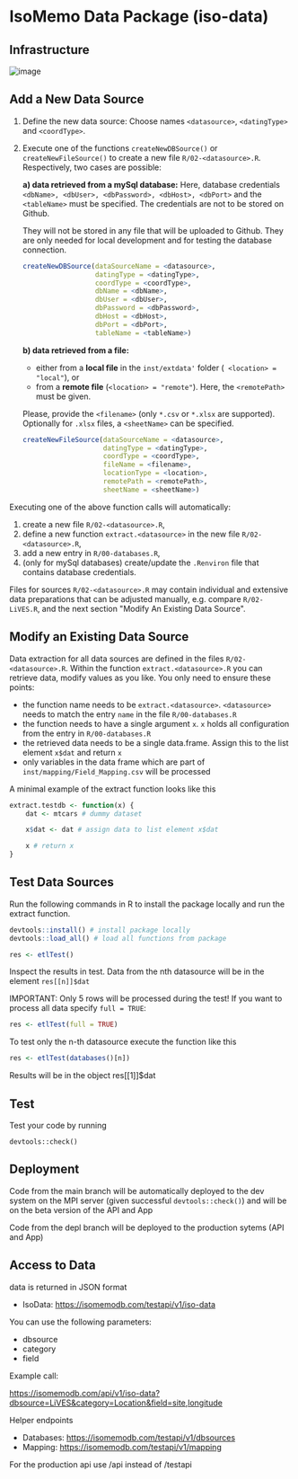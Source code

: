 # IsoMemo Data Package (iso-data)

## Infrastructure

![image](https://user-images.githubusercontent.com/16759098/216335554-864c2d9b-0200-48f5-b6b7-975f66b1fe74.png)

## Add a New Data Source

1. Define the new data source: Choose names `<datasource>`, `<datingType>` and `<coordType>`.
2. Execute one of the functions `createNewDBSource()` or `createNewFileSource()` to create a new 
file `R/02-<datasource>.R`. Respectively, two cases are possible:

   **a) data retrieved from a mySql database:** Here, database credentials 
   `<dbName>, <dbUser>, <dbPassword>, <dbHost>, <dbPort>` and the `<tableName>` must be specified.
   The credentials are not to be stored on Github. 
   
   They will not be stored in any file that will be uploaded to Github. They are only needed for
   local development and for testing the database connection.
   
   ```r
   createNewDBSource(dataSourceName = <datasource>,
                     datingType = <datingType>,
                     coordType = <coordType>,
                     dbName = <dbName>,
                     dbUser = <dbUser>,
                     dbPassword = <dbPassword>,
                     dbHost = <dbHost>,
                     dbPort = <dbPort>,
                     tableName = <tableName>)
   ```

   **b) data retrieved from a file:**
     - either from a **local file** in the `inst/extdata'` folder
   (` <location> = "local"`), or
     - from a **remote file** (`<location> = "remote"`). 
   Here, the `<remotePath>` must be given.
   
   Please, provide the `<filename>` (only `*.csv` or `*.xlsx` are supported). Optionally for `.xlsx` files,
   a `<sheetName>` can be specified.
 
   ```r
   createNewFileSource(dataSourceName = <datasource>,
                       datingType = <datingType>,
                       coordType = <coordType>,
                       fileName = <filename>,
                       locationType = <location>,
                       remotePath = <remotePath>,
                       sheetName = <sheetName>)
   ```

Executing one of the above function calls will automatically:

1. create a new file `R/02-<datasource>.R`,
2. define a new function `extract.<datasource>` in the new file `R/02-<datasource>.R`,
3. add a new entry in `R/00-databases.R`,
4. (only for mySql databases) create/update the `.Renviron` file that contains database credentials.

Files for sources `R/02-<datasource>.R` may contain individual and extensive data preparations that can be
adjusted manually, e.g. compare `R/02-LiVES.R`, and the next section 
"Modify An Existing Data Source".

## Modify an Existing Data Source

Data extraction for all data sources are defined in the files `R/02-<datasource>.R`. Within the function `extract.<datasource>.R` you can retrieve data, modify values as you like. You only need to ensure these points:

- the function name needs to be `extract.<datasource>`. `<datasource>` needs to match the entry `name` in the file `R/00-databases.R`
- the function needs to have a single argument `x`. `x` holds all configuration from the entry in `R/00-databases.R`
- the retrieved data needs to be a single data.frame. Assign this to the list element `x$dat` and return `x`
- only variables in the data frame which are part of `inst/mapping/Field_Mapping.csv` will be processed

A minimal example of the extract function looks like this

```r
extract.testdb <- function(x) {
    dat <- mtcars # dummy dataset

    x$dat <- dat # assign data to list element x$dat

    x # return x
}
```

## Test Data Sources

Run the following commands in R to install the package locally and run the extract function.

```r
devtools::install() # install package locally
devtools::load_all() # load all functions from package

res <- etlTest()
```

Inspect the results in test. Data from the nth datasource will be in the element `res[[n]]$dat`

IMPORTANT: Only 5 rows will be processed during the test! If you want to process all data specify `full = TRUE`:

```r
res <- etlTest(full = TRUE)
```

To test only the n-th datasource execute the function like this
```r
res <- etlTest(databases()[n])
```

Results will be in the object res[[1]]$dat

## Test

Test your code by running

```
devtools::check()
```

## Deployment

Code from the main branch will be automatically deployed to the dev system on the MPI server (given successful `devtools::check()`) and will be on the beta version of the API and App

Code from the depl branch will be deployed to the production sytems (API and App)

## Access to Data

data is returned in JSON format

- IsoData: https://isomemodb.com/testapi/v1/iso-data

You can use the following parameters:

- dbsource
- category
- field

Example call:

https://isomemodb.com/api/v1/iso-data?dbsource=LiVES&category=Location&field=site,longitude

Helper endpoints

- Databases: https://isomemodb.com/testapi/v1/dbsources
- Mapping: https://isomemodb.com/testapi/v1/mapping

For the production api use /api instead of /testapi
